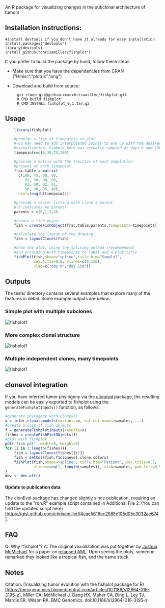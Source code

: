 An R package for visualizing changes in the subclonal architecture of tumors

## Installation instructions:

    #install devtools if you don't have it already for easy installation
    install.packages("devtools")
    library(devtools)
    install_github("chrisamiller/fishplot")

If you prefer to build the package by hand, follow these steps:

- Make sure that you have the dependencies from CRAN ("Hmisc","plotrix","png")

- Download and build from source:

        git clone git@github.com:chrisamiller/fishplot.git
        R CMD build fishplot
        R CMD INSTALL fishplot_0.1.tar.gz

## Usage
```R
    library(fishplot)

    #provide a list of timepoints to plot
    #You may need to add interpolated points to end up with the desired
    #visualization. Example here was actually sampled at days 0 and 150
    timepoints=c(0,30,75,150)      

    #provide a matrix with the fraction of each population
    #present at each timepoint
    frac.table = matrix(
      c(100, 45, 00, 00,
         02, 00, 00, 00,
         02, 00, 02, 01,
         98, 00, 95, 40),
      ncol=length(timepoints))

    #provide a vector listing each clone's parent
    #(0 indicates no parent)
    parents = c(0,1,1,3)

    #create a fish object
    fish = createFishObject(frac.table,parents,timepoints=timepoints)

    #calculate the layout of the drawing
    fish = layoutClones(fish)

    #draw the plot, using the splining method (recommended)
    #and providing both timepoints to label and a plot title
    fishPlot(fish,shape="spline",title.btm="Sample1",
             cex.title=0.5, vlines=c(0,150), 
             vlab=c("day 0","day 150"))
```

## Outputs
The tests/ directory contains several examples that explore many of the features in detail. Some example outputs are below.

### Simple plot with multiple subclones
![fishplot1](http://i.imgur.com/OECRqcD.png)

### More complex clonal structure
![fishplot1](http://i.imgur.com/gYO23si.png)

### Multiple independent clones, many timepoints
![fishplot1](http://i.imgur.com/uFPgudQ.png)

## clonevol integration
If you have inferred tumor phylogeny via the [clonevol](https://github.com/hdng/clonevol/) package, the resulting models can be easily exported to fishplot using the ```generateFishplotInputs()``` function, as follows:
```R
#generate phylogeny with clonevol
x = infer.clonal.models(variants=v, vaf.col.names=samples, ...)
#create a list of fish objects 
f = generateFishplotInputs(results=x)
fishes = createFishPlotObjects(f)
#plot with fishplot
pdf('fish.pdf', width=8, height=5)
for (i in 1:length(fishes)){
    fish = layoutClones(fishes[[i]])
    fish = setCol(fish,f$clonevol.clone.colors)
    fishPlot(fish,shape="spline", title.btm="Patient", cex.title=0.5,
             vlines=seq(1, length(samples)), vlab=samples, pad.left=0.5)
}
dev <- dev.off()
```

#### Update to publication data
The clonEvol package has changed slightly since publication, requiring an update to the "run.R" example script contained in Additional File 2. (You can find the updated script here)[https://gist.github.com/chrisamiller/f4eae5618ec2985e105d05e3032ae674].

## FAQ

Q: Why "fishplot"?
A: The original visualization was put together by [Joshua McMichael](https://github.com/jmcmichael) for a paper on [relapsed AML](http://www.nature.com/nature/journal/v481/n7382/full/nature10738.html). Upon seeing the plots, someone remarked they looked like a tropical fish, and the name stuck.

## Notes
Citation: (Visualizing tumor evolution with the fishplot package for R)[https://bmcgenomics.biomedcentral.com/articles/10.1186/s12864-016-3195-z]. Miller CA, McMichael J, Dang HX, Maher CA, Ding L, Ley TJ, Mardis ER, Wilson RK. BMC Genomics. doi:10.1186/s12864-016-3195-z

